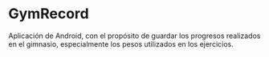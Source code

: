 # GymRecord
Aplicación de Android, con el propósito de guardar los progresos realizados en el gimnasio, especialmente los pesos utilizados en los ejercicios.
